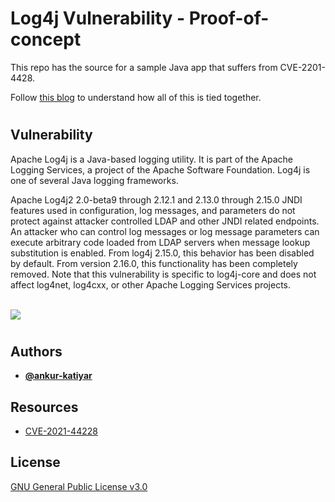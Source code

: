 # Log4j Vulnerability - Proof-of-concept

This repo has the source for a sample Java app that suffers from CVE-2201-4428.

Follow [this blog](https://ankurkatiyar0.wixsite.com/legosamurai/post/cve-2021-44228-proof-of-concept-on-kubernetes) to understand how all of this is tied together.

#
## Vulnerability

Apache Log4j is a Java-based logging utility. It is part of the Apache Logging Services, a project of the Apache Software Foundation. Log4j is one of several Java logging frameworks.

Apache Log4j2 2.0-beta9 through 2.12.1 and 2.13.0 through 2.15.0 JNDI features used in configuration, log messages, and parameters do not protect against attacker controlled LDAP and other JNDI related endpoints. An attacker who can control log messages or log message parameters can execute arbitrary code loaded from LDAP servers when message lookup substitution is enabled. From log4j 2.15.0, this behavior has been disabled by default. From version 2.16.0, this functionality has been completely removed. Note that this vulnerability is specific to log4j-core and does not affect log4net, log4cxx, or other Apache Logging Services projects.
<br/><br/>

![](https://www.govcert.ch/blog/zero-day-exploit-targeting-popular-java-library-log4j/assets/log4j_attack.png) 

#
## Authors
- **[@ankur-katiyar](https://www.github.com/ankur-katiyar)**

## Resources
 - [CVE-2021-44228](https://nvd.nist.gov/vuln/detail/CVE-2021-44228)


## License

[GNU General Public License v3.0](https://choosealicense.com/licenses/gpl-3.0/)